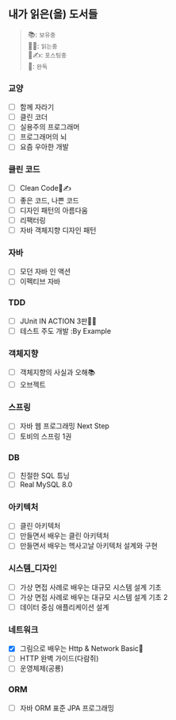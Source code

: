 ## 내가 읽은(을) 도서들
> 📚: `보유중`   
> 📖🏃: `읽는중`   
> 📖✍️: `포스팅중`   
> 🎉: `완독`


### 교양
- [ ] 함께 자라기
- [ ] 클린 코더
- [ ] 실용주의 프로그래머
- [ ] 프로그래머의 뇌
- [ ] 요즘 우아한 개발

### 클린 코드
- [ ] Clean Code📖✍️
- [ ] 좋은 코드, 나쁜 코드
- [ ] 디자인 패턴의 아름다움
- [ ] 리팩터링
- [ ] 자바 객체지향 디자인 패턴

### 자바
- [ ] 모던 자바 인 액션
- [ ] 이펙티브 자바

### TDD
- [ ] JUnit IN ACTION 3판📖🏃
- [ ] 테스트 주도 개발 :By Example

### 객체지향
- [ ] 객체지향의 사실과 오해📚
- [ ] 오브젝트

### 스프링
- [ ] 자바 웹 프로그래밍 Next Step
- [ ] 토비의 스프링 1권

### DB
- [ ] 친절한 SQL 튜닝
- [ ] Real MySQL 8.0

### 아키텍처
- [ ] 클린 아키텍처
- [ ] 만들면서 배우는 클린 아키텍처
- [ ] 만들면서 배우는 헥사고날 아키텍처 설계와 구현

### 시스템_디자인
- [ ] 가상 면접 사례로 배우는 대규모 시스템 설계 기초
- [ ] 가상 면접 사례로 배우는 대규모 시스템 설계 기초 2
- [ ] 데이터 중심 애플리케이션 설계

### 네트워크
- [x] 그림으로 배우는 Http & Network Basic🎉
- [ ] HTTP 완벽 가이드(다람쥐)
- [ ] 운영체제(공룡)

### ORM
- [ ] 자바 ORM 표준 JPA 프로그래밍
